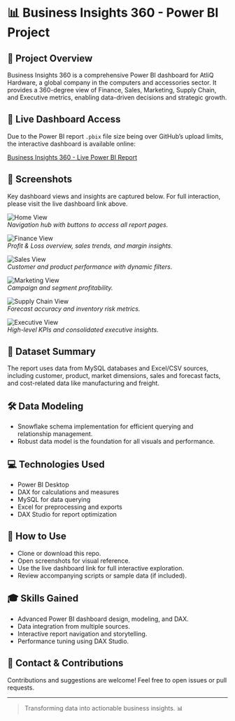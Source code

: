 # 📊 Business Insights 360 - Power BI Project

## 🚀 Project Overview
Business Insights 360 is a comprehensive Power BI dashboard for AtliQ Hardware, a global company in the computers and accessories sector. It provides a 360-degree view of Finance, Sales, Marketing, Supply Chain, and Executive metrics, enabling data-driven decisions and strategic growth.

## 🔗 Live Dashboard Access
Due to the Power BI report `.pbix` file size being over GitHub’s upload limits, the interactive dashboard is available online:

[Business Insights 360 - Live Power BI Report](https://your-live-powerbi-link.com)

## 📸 Screenshots
Key dashboard views and insights are captured below. For full interaction, please visit the live dashboard link above.

![Home View](assets/home_view.png)  
*Navigation hub with buttons to access all report pages.*

![Finance View](assets/finance_view.png)  
*Profit & Loss overview, sales trends, and margin insights.*

![Sales View](assets/sales_view.png)  
*Customer and product performance with dynamic filters.*

![Marketing View](assets/marketing_view.png)  
*Campaign and segment profitability.*

![Supply Chain View](assets/supply_chain_view.png)  
*Forecast accuracy and inventory risk metrics.*

![Executive View](assets/executive_view.png)  
*High-level KPIs and consolidated executive insights.*

## 📂 Dataset Summary
The report uses data from MySQL databases and Excel/CSV sources, including customer, product, market dimensions, sales and forecast facts, and cost-related data like manufacturing and freight.

## 🛠 Data Modeling
- Snowflake schema implementation for efficient querying and relationship management.
- Robust data model is the foundation for all visuals and performance.

## 💻 Technologies Used
- Power BI Desktop
- DAX for calculations and measures
- MySQL for data querying
- Excel for preprocessing and exports
- DAX Studio for report optimization

## 📖 How to Use
- Clone or download this repo.
- Open screenshots for visual reference.
- Use the live dashboard link for full interactive exploration.
- Review accompanying scripts or sample data (if included).

## 🎓 Skills Gained
- Advanced Power BI dashboard design, modeling, and DAX.
- Data integration from multiple sources.
- Interactive report navigation and storytelling.
- Performance tuning using DAX Studio.

## 🤝 Contact & Contributions
Contributions and suggestions are welcome! Feel free to open issues or pull requests.

---

> Transforming data into actionable business insights. 📊
